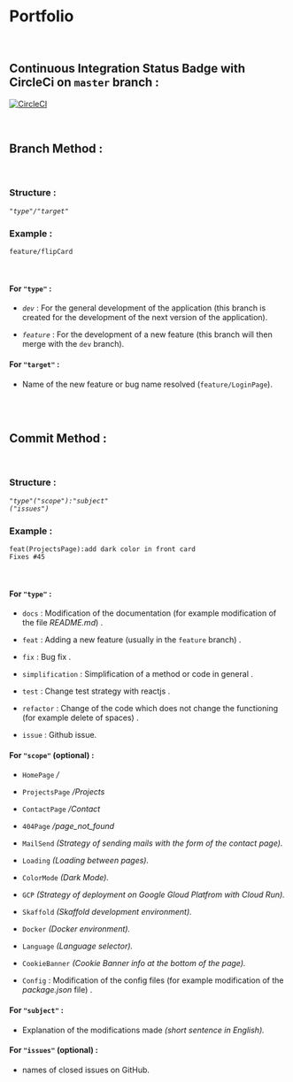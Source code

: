 # Portfolio
&nbsp;

## Continuous Integration Status Badge with CircleCi on ```master``` branch :

[![CircleCI](https://circleci.com/gh/yoanndelattre/Portfolio/tree/master.svg?style=svg)](https://circleci.com/gh/yoanndelattre/Portfolio/tree/master)

&nbsp;
&nbsp;


## Branch Method :

&nbsp;

### Structure : 
*```"type"/"target"```*

### Example : 
```feature/flipCard```

&nbsp;

#### For ```"type"``` :

* *```dev```* : For the general development of the application (this branch is created for the development of the next version of the application).

* *```feature```* : For the development of a new feature (this branch will then merge with the ```dev``` branch).


#### For ```"target"``` :

* Name of the new feature or bug name resolved (```feature/LoginPage```).

&nbsp;  
&nbsp;


## Commit Method :

&nbsp;

### Structure : 
*```"type"("scope"):"subject"```*      
*```("issues")```*

### Example : 
```feat(ProjectsPage):add dark color in front card```  
```Fixes #45```

&nbsp;

#### For ```"type"``` : 

* ```docs``` : Modification of the documentation (for example modification of the file *README<i></i>.md*) .

* ```feat``` : Adding a new feature (usually in the ```feature``` branch) .

* ```fix``` : Bug fix .

* ```simplification``` : Simplification of a method or code in general .

* ```test``` : Change test strategy with reactjs .

* ```refactor``` : Change of the code which does not change the functioning (for example delete of spaces) .

* ```issue``` : Github issue.

    
#### For ```"scope"``` (optional) :

* ```HomePage``` */*

* ```ProjectsPage``` */Projects*

* ```ContactPage``` */Contact*

* ```404Page``` */page_not_found*

* ```MailSend``` *(Strategy of sending mails with the form of the contact page).*

* ```Loading``` *(Loading between pages).*

* ```ColorMode``` *(Dark Mode).*

* ```GCP``` *(Strategy of deployment on Google Gloud Platfrom with Cloud Run).*

* ```Skaffold``` *(Skaffold development environment).*

* ```Docker``` *(Docker environment).*

* ```Language``` *(Language selector).*

* ```CookieBanner``` *(Cookie Banner info at the bottom of the page).*

* ```Config``` : Modification of the config files (for example modification of the *package.json* file) .


#### For ```"subject"``` :

* Explanation of the modifications made *(short sentence in English).*


#### For ```"issues"``` (optional) :

* names of closed issues on GitHub.